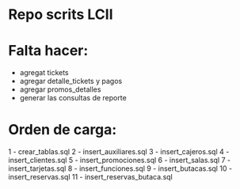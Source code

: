 # Repo scrits LCII

# Falta hacer:
- agregat tickets
- agregar detalle_tickets y pagos
- agregar promos_detalles
- generar las consultas de reporte

# Orden de carga:
1 - crear_tablas.sql
2 - insert_auxiliares.sql
3 - insert_cajeros.sql
4 - insert_clientes.sql
5 - insert_promociones.sql
6 - insert_salas.sql
7 - insert_tarjetas.sql
8 - insert_funciones.sql
9 - insert_butacas.sql
10 - insert_reservas.sql
11 - insert_reservas_butaca.sql
